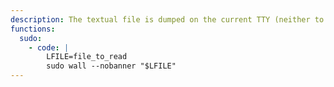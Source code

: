 ```yaml
---
description: The textual file is dumped on the current TTY (neither to `stdout` nor to `stderr`).
functions:
  sudo:
    - code: |
        LFILE=file_to_read
        sudo wall --nobanner "$LFILE"
---
```

